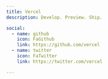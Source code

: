 ```yaml
---
title: Vercel
description: Develop. Preview. Ship.

social:
  - name: github
    icon: FaGithub
    link: https://github.com/vercel
  - name: twitter
    icon: FaTwitter
    link: https://twitter.com/vercel

---
```

